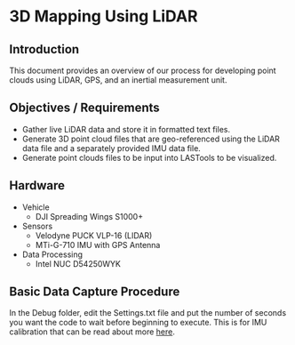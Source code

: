 # 3D Mapping Using LiDAR

## Introduction
This document provides an overview of our process for developing point clouds using LiDAR, GPS, and an inertial measurement unit.

## Objectives / Requirements
* Gather live LiDAR data and store it in formatted text files.
* Generate 3D point cloud files that are geo-referenced using the LiDAR data file and a separately provided IMU data file.
* Generate point clouds files to be input into LASTools to be visualized.


## Hardware
* Vehicle
  *  DJI Spreading Wings S1000+
* Sensors
  * Velodyne PUCK VLP-16 (LIDAR)
  * MTi-G-710 IMU with GPS Antenna
* Data Processing
  * Intel NUC D54250WYK
  
 
## Basic Data Capture Procedure
 In the Debug folder, edit the Settings.txt file and put the number of seconds you want the code to wait before beginning to execute. This is for IMU calibration that can be read about more [here](https://www.xsens.com/products/mti-g-710/).
  

